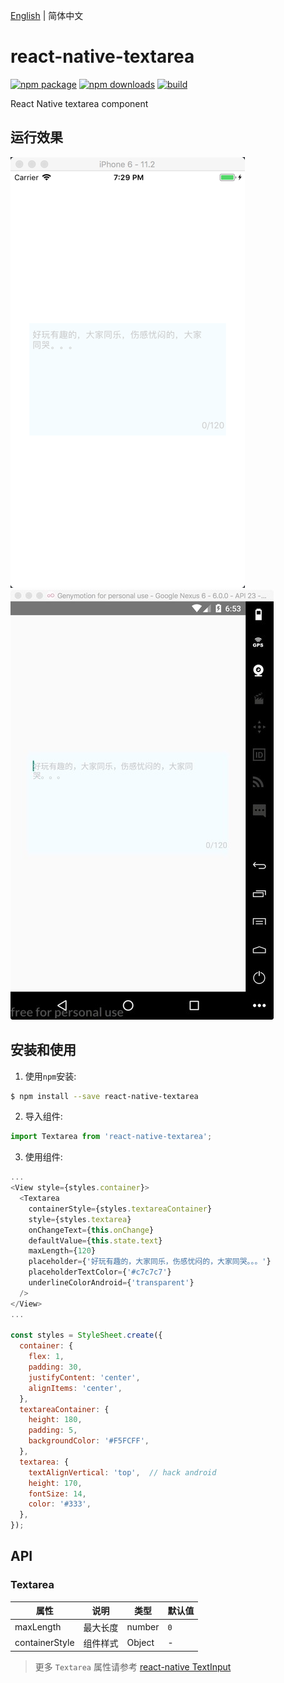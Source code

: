 [English](./README.md) | 简体中文

# react-native-textarea

[![npm package](https://img.shields.io/npm/v/react-native-textarea.svg?style=flat-square)](https://www.npmjs.org/package/react-native-textarea)
[![npm downloads](http://img.shields.io/npm/dm/react-native-textarea?style=flat-square)](https://npmjs.org/package/react-native-textarea)
[![build](https://img.shields.io/travis/xinlc/react-native-textarea.svg?style=flat-square)](https://travis-ci.org/xinlc/react-native-textarea)

React Native textarea component

## 运行效果

![](./docs/ios.png)
![](./docs/android.jpg)

## 安装和使用

1. 使用`npm`安装:

```bash
$ npm install --save react-native-textarea
```

2. 导入组件:

```js
import Textarea from 'react-native-textarea';
```

3. 使用组件:

```js
...
<View style={styles.container}>
  <Textarea
    containerStyle={styles.textareaContainer}
    style={styles.textarea}
    onChangeText={this.onChange}
    defaultValue={this.state.text}
    maxLength={120}
    placeholder={'好玩有趣的，大家同乐，伤感忧闷的，大家同哭。。。'}
    placeholderTextColor={'#c7c7c7'}
    underlineColorAndroid={'transparent'}
  />
</View>
...

const styles = StyleSheet.create({
  container: {
    flex: 1,
    padding: 30,
    justifyContent: 'center',
    alignItems: 'center',
  },
  textareaContainer: {
    height: 180,
    padding: 5,
    backgroundColor: '#F5FCFF',
  },
  textarea: {
    textAlignVertical: 'top',  // hack android
    height: 170,
    fontSize: 14,
    color: '#333',
  },
});
```

## API

### Textarea

属性 | 说明 | 类型 | 默认值
-----------|------------|------|--------
| maxLength  |  最大长度  | number   | `0` |
| containerStyle |  组件样式  | Object  | - |

> 更多 `Textarea` 属性请参考 [react-native TextInput](http://facebook.github.io/react-native/docs/textinput.html)

